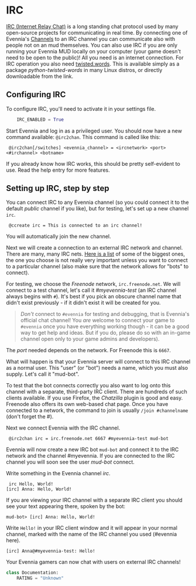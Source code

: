 # IRC


[IRC (Internet Relay Chat)](http://en.wikipedia.org/wiki/Internet_Relay_Chat) is a long standing chat protocol used by many open-source projects for communicating in real time. By connecting one of Evennia's [Channels](../../evennia_core/system/channels/channels) to an IRC channel you can communicate also with people not on an mud themselves. You can also use IRC if you are only running your Evennia MUD locally on your computer (your game doesn't need to be open to the public)! All you need is an internet connection. For IRC operation you also need [twisted.words](http://twistedmatrix.com/trac/wiki/TwistedWords). This is available simply as a package *python-twisted-words* in many Linux distros, or directly downloadable from the link.

## Configuring IRC

To configure IRC, you'll need to activate it in your settings file. 

```python
    IRC_ENABLED = True
```

Start Evennia and log in as a privileged user. You should now have a new command available: `@irc2chan`. This command is called like this:

     @irc2chan[/switches] <evennia_channel> = <ircnetwork> <port> <#irchannel> <botname>

If you already know how IRC works, this should be pretty self-evident to use. Read the help entry for more features.

## Setting up IRC, step by step

You can connect IRC to any Evennia channel (so you could connect it to the default *public* channel if you like), but for testing, let's set up a new channel `irc`.

     @ccreate irc = This is connected to an irc channel!

You will automatically join the new channel.

Next we will create a connection to an external IRC network and channel. There are many, many IRC nets. [Here is a list](http://www.irchelp.org/irchelp/networks/popular.html) of some of the biggest ones, the one you choose is not really very important unless you want to connect to a particular channel (also make sure that the network allows for "bots" to connect).

For testing, we choose the *Freenode* network, `irc.freenode.net`. We will connect to a test channel, let's call it *#myevennia-test* (an IRC channel always begins with `#`). It's best if you pick an obscure channel name that didn't exist previously - if it didn't exist it will be created for you. 

> *Don't* connect to `#evennia` for testing and debugging, that is Evennia's official chat channel! You *are* welcome to connect your game to `#evennia` once you have everything working though - it can be a good way to get help and ideas. But if you do, please do so with an in-game channel open only to your game admins and developers).

The *port* needed depends on the network. For Freenode this is `6667`.

What will happen is that your Evennia server will connect to this IRC channel as a normal user. This "user" (or "bot") needs a name, which you must also supply. Let's call it "mud-bot".

To test that the bot connects correctly you also want to log onto this channel with a separate, third-party IRC client. There are hundreds of such clients available. If you use Firefox, the *Chatzilla* plugin is good and easy. Freenode also offers its own web-based chat page.  Once you have connected to a network, the command to join is usually `/join #channelname` (don't forget the #).

Next we connect Evennia with the IRC channel.

     @irc2chan irc = irc.freenode.net 6667 #myevennia-test mud-bot

Evennia will now create a new IRC bot `mud-bot` and connect it to the IRC network and the channel #myevennia. If you are connected to the IRC channel you will soon see the user *mud-bot* connect.

Write something in the Evennia channel *irc*.

     irc Hello, World!
    [irc] Anna: Hello, World!

If you are viewing your IRC channel with a separate IRC client you should see your text appearing there, spoken by the bot:

    mud-bot> [irc] Anna: Hello, World!

Write `Hello!` in your IRC client window and it will appear in your normal channel, marked with the name of the IRC channel you used (#evennia here).

    [irc] Anna@#myevennia-test: Hello!

Your Evennia gamers can now chat with users on external IRC channels!

```python
class Documentation:
    RATING = "Unknown"
```